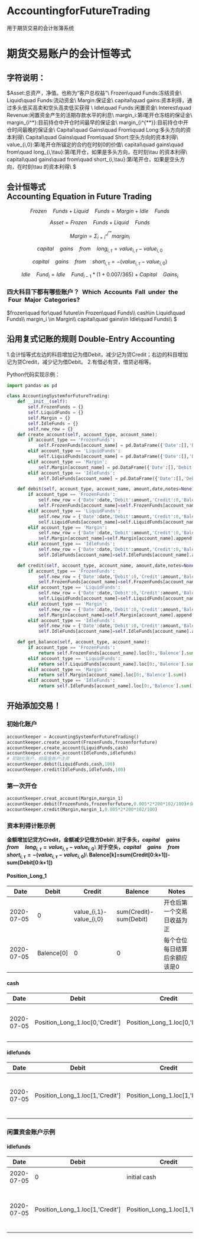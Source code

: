 # AccountingforFutureTrading
用于期货交易的会计账簿系统



# 期货交易账户的会计恒等式

## 字符说明：
    
    
$Asset:总资产，净值。也称为“客户总权益”\\
Frozen\quad Funds:冻结资金\\
Liquid\quad Funds:流动资金\\
Margin:保证金\\
capital\quad gains:资本利得，通过多头低买高卖和空头高卖低买获得 \\
Idle\quad Funds:闲置资金\\
Interest\quad Revenue:闲置资金产生的活期存款水平的利息\\
margin_i:第i笔开仓冻结的保证金\\
margin_{i^*}:目前持仓中开仓时间最早的保证金\\
margin_{i^{**}}:目前持仓中开仓时间最晚的保证金\\
Capital\quad Gains\quad From\quad Long:多头方向的资本利得\\
Capital\quad Gains\quad From\quad Short:空头方向的资本利得\\
value_{i,0}:第i笔开仓所锚定的合约在时刻0的价值\\
capital\quad gains\quad from\quad long_{i,\tau}:第i笔开仓，如果是多头方向，在时刻\tau 的资本利得\\
capital\quad gains\quad from\quad short_{i,\tau}:第i笔开仓，如果是空头方向，在时刻\tau 的资本利得\\
$
## 会计恒等式 &nbsp; Accounting&nbsp;Equation&nbsp;in&nbsp;Future&nbsp;Trading

$$Frozen\quad Funds+Liquid\quad Funds = Margin+Idle\quad Funds \tag{1}$$

$$Asset = Frozen\quad Funds+Liquid\quad Funds \tag{2}$$

$$Margin = \Sigma_{i=i^{*}}^{i^{**}}margin_i\tag{3}$$

$$capital\quad gains\quad from\quad long_{i,\tau} = value_{i,\tau} -value_{i,0}\tag{4}$$

$$capital\quad gains\quad from\quad short_{i,\tau} = -(value_{i,\tau} -value_{i,0}\tag{5})$$

$$Idle\quad Fund_i = Idle\quad Fund_{i-1}*(1+0.007/365)+Capital\quad Gains_i\tag{6}$$

### 四大科目下都有哪些账户？&nbsp; Which&nbsp; Accounts&nbsp; Fall&nbsp; under&nbsp; the &nbsp;Four&nbsp; Major&nbsp; Categories?
$frozen\quad for\quad future\in Frozen\quad Funds\\\\
cash\in Liquid\quad Funds\\\\
margin_i \in Margin\\\\
capital\quad gains\in Idle\quad Funds\\\\
$

## 沿用复式记账的规则&nbsp;Double-Entry Accounting
1.会计恒等式左边的科目增加记为借Debit，减少记为贷Credit；右边的科目增加记为贷Credit，减少记为借Debit。
2.有借必有贷，借贷必相等。

Python代码实现示例：
```python
import pandas as pd

class AccountingSystemforFutureTrading:
    def __init__(self):
        self.FrozenFunds = {}
        self.LiquidFunds = {}
        self.Margin = {}
        self.IdleFunds = {}
        self.new_row = {}
    def create_account(self, account_type, account_name):
        if account_type == 'FrozenFunds':
            self.FrozenFunds[account_name] = pd.DataFrame({'Date':[],'Debit':[],'Credit':[],'Balence':[],'Notes':[]})
        elif account_type == 'LiquidFunds':
            self.LiquidFunds[account_name] = pd.DataFrame({'Date':[],'Debit':[],'Credit':[],'Balence':[],'Notes':[]})
        elif account_type == 'Margin':
            self.Margin[account_name] = pd.DataFrame({'Date':[],'Debit':[],'Credit':[],'Balence':[],'Notes':[]})
        elif account_type == 'IdleFunds':
            self.IdleFunds[account_name] = pd.DataFrame({'Date':[],'Debit':[],'Credit':[],'Balence':[],'Notes':[]})

    def debit(self, account_type, account_name, amount,date,notes=None):
        if account_type == 'FrozenFunds':
            self.new_row = {'Date':date,'Debit':amount,'Credit':0,'Balence':amount,'Notes':notes}
            self.FrozenFunds[account_name]=self.FrozenFunds[account_name].append(self.new_row, ignore_index=True)
        elif account_type == 'LiquidFunds':
            self.new_row = {'Date':date,'Debit':amount,'Credit':0,'Balence':amount,'Notes':notes}
            self.LiquidFunds[account_name]=self.LiquidFunds[account_name].append(self.new_row, ignore_index=True)
        elif account_type == 'Margin':
            self.new_row = {'Date':date,'Debit':amount,'Credit':0,'Balence':-amount,'Notes':notes}
            self.Margin[account_name]=self.Margin[account_name].append(self.new_row, ignore_index=True)
        elif account_type == 'IdleFunds':
            self.new_row = {'Date':date,'Debit':amount,'Credit':0,'Balence':-amount,'Notes':notes}
            self.IdleFunds[account_name]=self.IdleFunds[account_name].append(self.new_row, ignore_index=True)

    def credit(self, account_type, account_name, amount,date,notes=None):
        if account_type == 'FrozenFunds':
            self.new_row = {'Date':date,'Debit':0,'Credit':amount,'Balence':-amount,'Notes':notes}
            self.FrozenFunds[account_name]=self.FrozenFunds[account_name].append(self.new_row, ignore_index=True)
        elif account_type == 'LiquidFunds':
            self.new_row = {'Date':date,'Debit':0,'Credit':amount,'Balence':-amount,'Notes':notes}
            self.LiquidFunds[account_name]=self.LiquidFunds[account_name].append(self.new_row, ignore_index=True)
        elif account_type == 'Margin':
            self.new_row = {'Date':date,'Debit':0,'Credit':amount,'Balence':amount,'Notes':notes}
            self.Margin[account_name]=self.Margin[account_name].append(self.new_row, ignore_index=True)
        elif account_type == 'IdleFunds':
            self.new_row = {'Date':date,'Debit':0,'Credit':amount,'Balence':amount,'Notes':notes}
            self.IdleFunds[account_name]=self.IdleFunds[account_name].append(self.new_row, ignore_index=True)

    def get_balance(self, account_type, account_name):
        if account_type == 'FrozenFunds':
            return self.FrozenFunds[account_name].loc[0:,'Balence'].sum()
        elif account_type == 'LiquidFunds':
            return self.LiquidFunds[account_name].loc[0:,'Balence'].sum()
        elif account_type == 'Margin':
            return self.Margin[account_name].loc[0:,'Balence'].sum()
        elif account_type == 'IdleFunds':
            return self.IdleFunds[account_name].loc[0:,'Balence'].sum()

```
## 开始添加交易！
### 初始化账户
```python
accountkeeper = AccountingSystemforFutureTrading()
accountkeeper.create_account(FrozenFunds,frozenforfuture)
accountkeeper.create_account(LiquidFunds,cash)
accountkeeper.create_account(IdleFunds,idlefunds)
# 初始化账户，给现金账户注资
accountkeeper.debit(LiquidFunds,cash,100)
accountkeeper.credit(IdleFunds,idlefunds,100)
```
### 第一次开仓
```python
accountkeeper.creat_account(Margin,margin_1)
accountkeeper.debit(FrozenFunds,frozenforfuture,0.005*2*200*102/100)#保证金率*手数*一张合约的面值*合约价格/100
accountkeeper.credit(Margin,margin_1,0.005*2*200*102/100)

```
### 资本利得计账示例
**金额增加记贷方Credit，金额减少记借方Debit**\\
**对于多头，$capital\quad gains\quad from\quad long_{i,\tau} = value_{i,\tau} -value_{i,0}$**\\
**对于空头，$capital\quad gains\quad from\quad short_{i,\tau} = -(value_{i,\tau} -value_{i,0})$**\\
**Balence[k]=sum(Credit[0:k+1])-sum(Debit[0:k+1])**
#### Position_Long_1
| Date | Debit | Credit | Balence | Notes |
| ------ | ------ | ------ | ------ | ------ |
| 2020-07-05 | 0 |  value_{i,1}-value_{i,0}| sum(Credit)-sum(Debit) |开仓后第一个交易日收益为正 |
| 2020-07-05 | Balence[0] |  0| 0 | 每个仓位每日结算后余额应该是0 |

#### cash
| Date | Debit | Credit | Balence | Notes |
| ------ | ------ | ------ | ------ | ------ |
| 2020-07-05 | Position_Long_1.loc[0,'Credit']|  Position_Long_1.loc[0,'Debit']| sum(Debit)-sum(Credit) |借记Cash，如果赚钱的话 |
#### idlefunds
| Date | Debit | Credit | Balence | Notes |
| ------ | ------ | ------ | ------ | ------ |
| 2020-07-05 | Position_Long_1.loc[1,'Credit']|  Position_Long_1.loc[1,'Debit']| sum(Credit)-sum(Debit) |idlefunds对于每一个仓位每日结算后多退少补 |
### 闲置资金账户示例
#### idlefunds
| Date | Debit | Credit | Balence | Notes |
| ------ | ------ | ------ | ------ | ------ |
| 2020-07-05 | 0|  initial cash | sum(Credit)-sum(Debit) |首日接收注资 |
| 2020-07-05 | Position_Long_1.loc[1,'Credit']|  Position_Long_1.loc[1,'Debit']| sum(Credit)-sum(Debit) |idlefunds对于每一个仓位每日结算后多退少补 |
